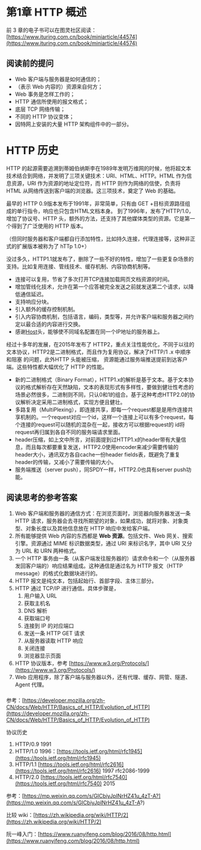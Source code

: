 # 第1章 HTTP 概述

前 3 章的电子书可以在图灵社区阅读：[https://www.ituring.com.cn/book/miniarticle/44574](https://www.ituring.com.cn/book/miniarticle/44574)

## 阅读前的提问

- Web 客户端与服务器是如何通信的；
- （表示 Web 内容的）资源来自何方；
- Web 事务是怎样工作的；
- HTTP 通信所使用的报文格式；
- 底层 TCP 网络传输；
- 不同的 HTTP 协议变体；
- 因特网上安装的大量 HTTP 架构组件中的一部分。

# HTTP 历史

HTTP 的起源需要追溯到蒂姆伯纳斯李在1989年发明万维网的时候，他将超文本技术结合到网络，并发明了三项关键技术：URI、HTML、HTTP。HTML 作为信息资源，URI 作为资源的地址定位符，而 HTTP 则作为网络的信使，负责将 HTML 从网络传送到客户端的浏览器。这三项技术，奠定了 Web 的基础。

最早的 HTTP 0.9版本发布于1991年，非常简单，只有由 GET +目标资源路径组成的单行指令，响应也只包含HTML文档本身。
到了1996年，发布了HTTP/1.0，增加了协议号、HTTP 头，额外的方法，还支持了其他媒体类型的资源。它是第一个得到了广泛使用的 HTTP 版本。

（但同时服务器和客户端都自行添加特性，比如持久连接，代理连接等，这种非正式的扩展版本被称为了 hTTp 1.0+）

没过多久，HTTP1.1就发布了，删除了一些不好的特性，增加了一些更复杂场景的支持。比如复用连接、管线技术、缓存机制、内容协商机制等。

- 连接可以复用，节省了多次打开TCP连接加载网页文档资源的时间。
- 增加管线化技术，允许在第一个应答被完全发送之前就发送第二个请求，以降低通信延迟。
- 支持响应分块。
- 引入额外的缓存控制机制。
- 引入内容协商机制，包括语言，编码，类型等，并允许客户端和服务器之间约定以最合适的内容进行交换。
- 感谢[Host](https://developer.mozilla.org/zh-CN/docs/Web/HTTP/Headers/Host)头，能够使不同域名配置在同一个IP地址的服务器上。

经过十多年的发展，在2015年发布了 HTTP2，重点关注性能优化，不同于以往的文本协议，HTTP2是二进制格式，而且作为复用协议，解决了HTTP/1 .x 中顺序和阻塞 的问题，此外HTTP 头能被压缩， 资源能通过服务端推送提前到达客户端。这些特性都大幅优化了 HTTP 的性能。

- 新的二进制格式（Binary Format），HTTP1.x的解析是基于文本。基于文本协议的格式解析存在天然缺陷，文本的表现形式有多样性，要做到健壮性考虑的场景必然很多，二进制则不同，只认0和1的组合。基于这种考虑HTTP2.0的协议解析决定采用二进制格式，实现方便且健壮。
- 多路复用（MultiPlexing），即连接共享，即每一个request都是是用作连接共享机制的。一个request对应一个id，这样一个连接上可以有多个request，每个连接的request可以随机的混杂在一起，接收方可以根据request的 id将request再归属到各自不同的服务端请求里面。
- header压缩，如上文中所言，对前面提到过HTTP1.x的header带有大量信息，而且每次都要重复发送，HTTP2.0使用encoder来减少需要传输的header大小，通讯双方各自cache一份header fields表，既避免了重复header的传输，又减小了需要传输的大小。
- 服务端推送（server push），同SPDY一样，HTTP2.0也具有server push功能。

## 阅读思考的参考答案

1. Web 客户端和服务器的通信方式：在浏览页面时，浏览器向服务器发送一条 HTTP 请求，服务器会去寻找所期望的对象，如果成功，就将对象、对象类型、对象长度以及其他信息放在 HTTP 响应中发给客户端。
2. 所有能够提供 Web 内容的东西都是 **Web 资源**。包括文件、Web 网关、搜索引擎。资源通过 MIME 标识数据类型，通过 URI 来标识名字，其中 URI 又分为 URL 和 URN 两种格式。
3. 一个 HTTP 事务由一条（从客户端发往服务器的）请求命令和一个（从服务器发回客户端的）响应结果组成。这种通信是通过名为 HTTP 报文（HTTP message）的格式化数据块进行的。
4. HTTP 报文是纯文本，包括起始行、首部字段、主体三部分。
5. HTTP 通过 TCP/IP 进行通信。具体步骤是，
    1. 用户输入 URL
    2. 获取主机名
    3. DNS 解析
    4. 获取端口号
    5. 连接到 IP 的对应端口
    6. 发送一条 HTTP GET 请求
    7. 从服务器读取 HTTP 响应
    8. 关闭连接
    9. 浏览器显示页面
6. HTTP 协议版本，参考 [https://www.w3.org/Protocols/](https://www.w3.org/Protocols/)
7. Web 应用程序，除了客户端与服务器以外，还有代理、缓存、网管、隧道、Agent 代理。

### 

参考：[https://developer.mozilla.org/zh-CN/docs/Web/HTTP/Basics_of_HTTP/Evolution_of_HTTP](https://developer.mozilla.org/zh-CN/docs/Web/HTTP/Basics_of_HTTP/Evolution_of_HTTP)

协议历史

1. HTTP/0.9 1991
2. HTTP/1.0 1996：[https://tools.ietf.org/html/rfc1945](https://tools.ietf.org/html/rfc1945)
3. HTTP/1.1 [https://tools.ietf.org/html/rfc2616](https://tools.ietf.org/html/rfc2616) 1997 rfc2086-1999
4. HTTP/2.0 [https://tools.ietf.org/html/rfc7540](https://tools.ietf.org/html/rfc7540) 2015

参考：[https://mp.weixin.qq.com/s/GICbiyJpINrHZ41u_4zT-A?](https://mp.weixin.qq.com/s/GICbiyJpINrHZ41u_4zT-A?)

比较 wiki：[https://zh.wikipedia.org/wiki/HTTP/2](https://zh.wikipedia.org/wiki/HTTP/2)

阮一峰入门：[https://www.ruanyifeng.com/blog/2016/08/http.html](https://www.ruanyifeng.com/blog/2016/08/http.html)